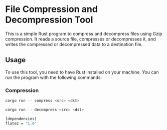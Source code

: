 # File Compression and Decompression Tool

This is a simple Rust program to compress and decompress files using Gzip compression. It reads a source file, compresses or decompresses it, and writes the compressed or decompressed data to a destination file.

## Usage

To use this tool, you need to have Rust installed on your machine. You can run the program with the following commands:

### Compression

```sh
cargo run -- compress <src> <dst>

cargo run -- decompress <src> <dst>

[dependencies]
flate2 = "1.0"
